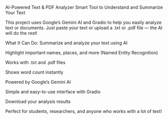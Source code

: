 AI-Powered Text & PDF Analyzer
 Smart Tool to Understand and Summarize Your Text

This project uses Google’s Gemini AI and Gradio to help you easily analyze text or documents. Just paste your text or upload a .txt or .pdf file — the AI will do the rest!

What It Can Do:
 Summarize and analyze your text using AI

 Highlight important names, places, and more (Named Entity Recognition)

 Works with .txt and .pdf files

 Shows word count instantly

 Powered by Google’s Gemini AI

 Simple and easy-to-use interface with Gradio

 Download your analysis results

Perfect for students, researchers, and anyone who works with a lot of text!

